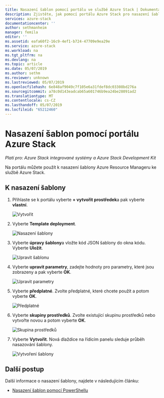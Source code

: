 ```yaml
---
title: Nasazení šablon pomocí portálu ve službě Azure Stack | Dokumentace Microsoftu
description: Zjistěte, jak pomocí portálu Azure Stack pro nasazení šablony.
services: azure-stack
documentationcenter: ''
author: sethmanheim
manager: femila
editor: ''
ms.assetid: eafa60f2-16c9-4ef1-b724-47709e9ea29e
ms.service: azure-stack
ms.workload: na
ms.tgt_pltfrm: na
ms.devlang: na
ms.topic: article
ms.date: 05/07/2019
ms.author: sethm
ms.reviewer: unknown
ms.lastreviewed: 05/07/2019
ms.openlocfilehash: 6e848af9049c7f105e6a31fdef8dc03308bd276a
ms.sourcegitcommit: a78c0d143eadcab65a601746b9ea24be28091ad2
ms.translationtype: MT
ms.contentlocale: cs-CZ
ms.lasthandoff: 05/07/2019
ms.locfileid: "65212460"
---
```

# <a name="deploy-templates-using-the-azure-stack-portal"></a>Nasazení šablon pomocí portálu Azure Stack

*Platí pro: Azure Stack integrované systémy a Azure Stack Development Kit*

Na portálu můžete použít k nasazení šablony Azure Resource Manageru ke službě Azure Stack.

## <a name="to-deploy-a-template"></a>K nasazení šablony

1. Přihlaste se k portálu vyberte **+ vytvořit prostředek**a pak vyberte **vlastní**.

   ![Vytvořit](media/azure-stack-deploy-template-portal/template-deploy1.png)

1. Vyberte **Template deployment**.

   ![Nasazení šablony](media/azure-stack-deploy-template-portal/template-deploy2.png)

1. Vyberte **úpravy šablony**a vložte kód JSON šablony do okna kódu. Vyberte **Uložit**.

   ![Upravit šablonu](media/azure-stack-deploy-template-portal/template-deploy3.png)

1. Vyberte **upravit parametry**, zadejte hodnoty pro parametry, které jsou zobrazeny a pak vyberte **OK**.

   ![Upravit parametry](media/azure-stack-deploy-template-portal/template-deploy4.png)

1. Vyberte **předplatné**. Zvolte předplatné, které chcete použít a potom vyberte **OK**.

   ![Předplatné](media/azure-stack-deploy-template-portal/template-deploy5.png)

1. Vyberte **skupiny prostředků**. Zvolte existující skupinu prostředků nebo vytvořte novou a potom vyberte **OK**.

   ![Skupina prostředků](media/azure-stack-deploy-template-portal/template-deploy6.png)

1. Vyberte **Vytvořit**. Nová dlaždice na řídicím panelu sleduje průběh nasazování šablony.

   ![Vytvoření šablony](media/azure-stack-deploy-template-portal/template-deploy7.png)

## <a name="next-steps"></a>Další postup

Další informace o nasazení šablony, najdete v následujícím článku:

- [Nasazení šablon pomocí PowerShellu](azure-stack-deploy-template-powershell.md)

